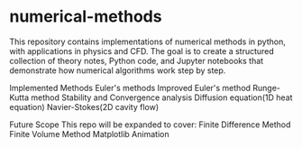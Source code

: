 # numerical-methods
This repository contains implementations of numerical methods in python, with applications in physics and CFD.
The goal is to create a structured collection of theory notes, Python code, and Jupyter notebooks that demonstrate how numerical algorithms work step by step.

Implemented Methods
Euler's methods
Improved Euler's method 
Runge-Kutta method 
Stability and Convergence analysis
Diffusion equation(1D heat equation)
Navier-Stokes(2D cavity flow)

Future Scope
This repo will be expanded to cover:
Finite Difference Method
Finite Volume Method
Matplotlib Animation
